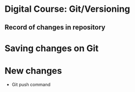 # Digital Course: Git/Versioning

## Record of changes in repository
# Saving changes on Git
# New changes
* Git push command

